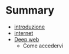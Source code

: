 # Summary

* [introduzione](README.md)
* [internet](internet.md)
* [Deep web](deep_web.md)
   * Come accedervi

